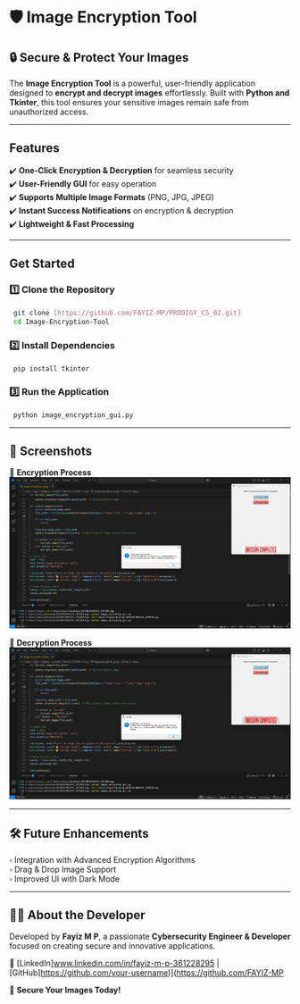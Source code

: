 # 🛡️ Image Encryption Tool

## 🔒 Secure & Protect Your Images
The **Image Encryption Tool** is a powerful, user-friendly application designed to **encrypt and decrypt images** effortlessly. Built with **Python and Tkinter**, this tool ensures your sensitive images remain safe from unauthorized access.

---

##  Features
✔️ **One-Click Encryption & Decryption** for seamless security  
✔️ **User-Friendly GUI** for easy operation  
✔️ **Supports Multiple Image Formats** (PNG, JPG, JPEG)  
✔️ **Instant Success Notifications** on encryption & decryption  
✔️ **Lightweight & Fast Processing**  

---

##  Get Started
### 1️⃣ Clone the Repository  
```sh
 git clone [https://github.com/FAYIZ-MP/PRODIGY_CS_02.git]
 cd Image-Encryption-Tool
```
### 2️⃣ Install Dependencies  
```sh
 pip install tkinter
```
### 3️⃣ Run the Application  
```sh
 python image_encryption_gui.py
```

---

## 📸 Screenshots
🔹 **Encryption Process**  
![Encryption](./path_to_encryption_screenshot.png)  

🔹 **Decryption Process**  
![Decryption](./path_to_decryption_screenshot.png)  

---

## 🛠️ Future Enhancements
▫️ Integration with Advanced Encryption Algorithms  
▫️ Drag & Drop Image Support  
▫️ Improved UI with Dark Mode  

---

## 👨‍💻 About the Developer
Developed by **Fayiz M P**, a passionate **Cybersecurity Engineer & Developer** focused on creating secure and innovative applications.

🔗 [LinkedIn]www.linkedin.com/in/fayiz-m-p-361228295 | [GitHub]https://github.com/your-username)](https://github.com/FAYIZ-MP

🔐 **Secure Your Images Today!**

